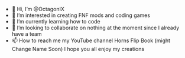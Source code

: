 - 👋 Hi, I’m @OctagonIX
- 👀 I’m interested in creating FNF mods and coding games
- 🌱 I’m currently learning how to code
- 💞️ I’m looking to collaborate on nothing at the moment since I already have a team
- 📫 How to reach me my YouTube channel Horns Flip Book (might Change Name Soon)
I hope you all enjoy my creations
